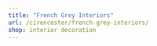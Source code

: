 ```yaml
---
title: "French Grey Interiors"
url: /cirencester/french-grey-interiors/
shop: interior decoration
---
```

